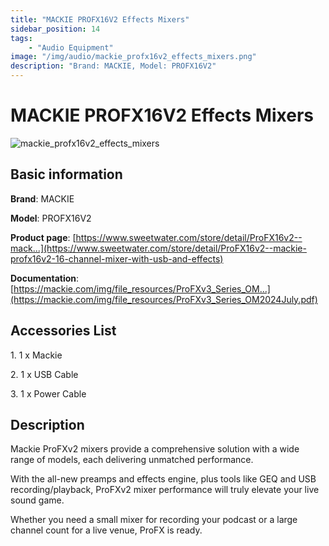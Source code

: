 ```yaml
---
title: "MACKIE PROFX16V2 Effects Mixers"
sidebar_position: 14
tags:
    - "Audio Equipment"
image: "/img/audio/mackie_profx16v2_effects_mixers.png"
description: "Brand: MACKIE, Model: PROFX16V2"
---
```

# MACKIE PROFX16V2 Effects Mixers

![mackie_profx16v2_effects_mixers](/img/audio/mackie_profx16v2_effects_mixers.png)

## Basic information

**Brand**: MACKIE

**Model**: PROFX16V2

**Product page**: [https://www.sweetwater.com/store/detail/ProFX16v2--mack...](https://www.sweetwater.com/store/detail/ProFX16v2--mackie-profx16v2-16-channel-mixer-with-usb-and-effects)

**Documentation**: [https://mackie.com/img/file_resources/ProFXv3_Series_OM...](https://mackie.com/img/file_resources/ProFXv3_Series_OM2024July.pdf)

## Accessories List

1\. 1 x Mackie

 2\. 1 x USB Cable

 3\. 1 x Power Cable

## Description

Mackie ProFXv2 mixers provide a comprehensive solution with a wide range of models, each delivering unmatched performance\.



With the all\-new preamps and effects engine, plus tools like GEQ and USB recording/playback, ProFXv2 mixer performance will truly elevate your live sound game\.



Whether you need a small mixer for recording your podcast or a large channel count for a live venue, ProFX is ready\.

